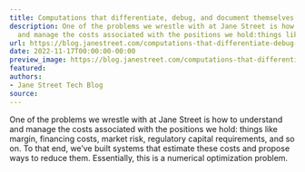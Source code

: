 ```yaml
---
title: Computations that differentiate, debug, and document themselves
description: One of the problems we wrestle with at Jane Street is how tounderstand
  and manage the costs associated with the positions we hold:things like margin, financi...
url: https://blog.janestreet.com/computations-that-differentiate-debug-and-document-themselves/
date: 2022-11-17T00:00:00-00:00
preview_image: https://blog.janestreet.com/computations-that-differentiate-debug-and-document-themselves/./cover.png
featured:
authors:
- Jane Street Tech Blog
source:
---
```


<p>One of the problems we wrestle with at Jane Street is how to
understand and manage the costs associated with the positions we hold:
things like margin, financing costs, market risk, regulatory capital
requirements, and so on.  To that end, we&rsquo;ve built systems that
estimate these costs and propose ways to reduce them. Essentially,
this is a numerical optimization problem.</p>


